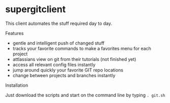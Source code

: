 # supergitclient

This client automates the stuff required day to day.

Features
* gentle and intelligent push of changed stuff
* tracks your favorite commands to make a favorites menu for each project
* attlassians view on git from their tutorials (not finished yet)
* access all relevant config files instantly
* jump around quickly your favorite GIT repo locations
* change between projects and branches instantly

Installation

Just download the scripts and start on the command line by typing `. git.sh`
